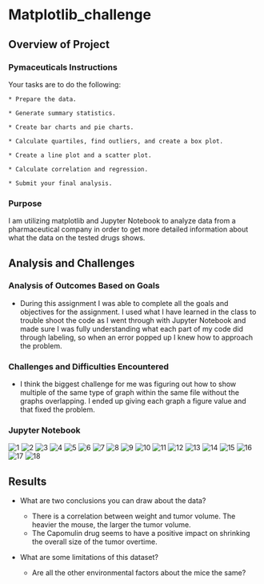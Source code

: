 # Matplotlib_challenge

## Overview of Project

### Pymaceuticals Instructions

Your tasks are to do the following:

    * Prepare the data.

    * Generate summary statistics.

    * Create bar charts and pie charts.

    * Calculate quartiles, find outliers, and create a box plot.

    * Create a line plot and a scatter plot.

    * Calculate correlation and regression. 

    * Submit your final analysis.

### Purpose

I am utilizing matplotlib and Jupyter Notebook to analyze data from a pharmaceutical company in order to get more detailed information about what the data on the tested drugs shows.

## Analysis and Challenges

### Analysis of Outcomes Based on Goals

* During this assignment I was able to complete all the goals and objectives for the assignment. I used what I have learned in the class to trouble shoot the code as I went through with Jupyter Notebook and made sure I was fully understanding what each part of my code did through labeling, so when an error popped up I knew how to approach the problem.

### Challenges and Difficulties Encountered

* I think the biggest challenge for me was figuring out how to show multiple of the same type of graph within the same file without the graphs overlapping. I ended up giving each graph a figure value and that fixed the problem. 

### Jupyter Notebook

![1](Instructions-2/Pymaceuticals/Images/1.png)
![2](Instructions-2/Pymaceuticals/Images/2.png)
![3](Instructions-2/Pymaceuticals/Images/3.png)
![4](Instructions-2/Pymaceuticals/Images/4.png)
![5](Instructions-2/Pymaceuticals/Images/5.png)
![6](Instructions-2/Pymaceuticals/Images/6.png)
![7](Instructions-2/Pymaceuticals/Images/7.png)
![8](Instructions-2/Pymaceuticals/Images/8.png)
![9](Instructions-2/Pymaceuticals/Images/9.png)
![10](Instructions-2/Pymaceuticals/Images/10.png)
![11](Instructions-2/Pymaceuticals/Images/11.png)
![12](Instructions-2/Pymaceuticals/Images/12.png)
![13](Instructions-2/Pymaceuticals/Images/13.png)
![14](Instructions-2/Pymaceuticals/Images/14.png)
![15](Instructions-2/Pymaceuticals/Images/15.png)
![16](Instructions-2/Pymaceuticals/Images/16.png)
![17](Instructions-2/Pymaceuticals/Images/17.png)
![18](Instructions-2/Pymaceuticals/Images/18.png)


## Results

* What are two conclusions you can draw about the data?

    * There is a correlation between weight and tumor volume. The heavier the mouse, the larger the tumor volume. 
    * The Capomulin drug seems to have a positive impact on shrinking the overall size of the tumor overtime.

* What are some limitations of this dataset?

    * Are all the other environmental factors about the mice the same?

